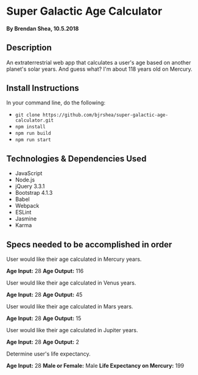 # Super Galactic Age Calculator

#### By Brendan Shea, 10.5.2018

## Description

An extraterrestrial web app that calculates a user's age based on another planet's solar years. And guess what? I'm about 118 years old on Mercury.

## Install Instructions

In your command line, do the following:

* `git clone https://github.com/bjrshea/super-galactic-age-calculator.git`
* `npm install`
* `npm run build`
* `npm run start`

## Technologies & Dependencies Used

* JavaScript
* Node.js
* jQuery 3.3.1
* Bootstrap 4.1.3
* Babel
* Webpack
* ESLint
* Jasmine
* Karma

## Specs needed to be accomplished in order

User would like their age calculated in Mercury years.

**Age Input:** 28
**Age Output:** 116

User would like their age calculated in Venus years.

**Age Input:** 28
**Age Output:** 45

User would like their age calculated in Mars years.

**Age Input:** 28
**Age Output:** 15

User would like their age calculated in Jupiter years.

**Age Input:** 28
**Age Output:** 2

Determine user's life expectancy.

**Age Input:** 28
**Male or Female:** Male
**Life Expectancy on Mercury:** 199

